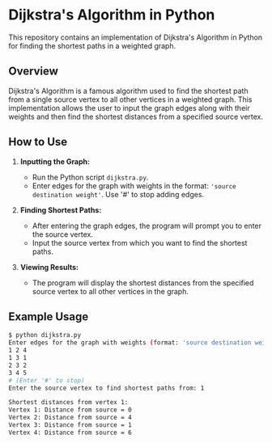 # Dijkstra's Algorithm in Python

This repository contains an implementation of Dijkstra's Algorithm in Python for finding the shortest paths in a weighted graph.

## Overview

Dijkstra's Algorithm is a famous algorithm used to find the shortest path from a single source vertex to all other vertices in a weighted graph. This implementation allows the user to input the graph edges along with their weights and then find the shortest distances from a specified source vertex.

## How to Use

1. **Inputting the Graph:**
   - Run the Python script `dijkstra.py`.
   - Enter edges for the graph with weights in the format: `'source destination weight'`. Use '#' to stop adding edges.

2. **Finding Shortest Paths:**
   - After entering the graph edges, the program will prompt you to enter the source vertex.
   - Input the source vertex from which you want to find the shortest paths.

3. **Viewing Results:**
   - The program will display the shortest distances from the specified source vertex to all other vertices in the graph.

## Example Usage

```bash
$ python dijkstra.py
Enter edges for the graph with weights (format: 'source destination weight'). Enter '#' to stop:
1 2 4
1 3 1
2 3 2
3 4 5
# (Enter '#' to stop)
Enter the source vertex to find shortest paths from: 1

Shortest distances from vertex 1:
Vertex 1: Distance from source = 0
Vertex 2: Distance from source = 4
Vertex 3: Distance from source = 1
Vertex 4: Distance from source = 6
